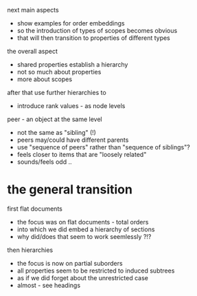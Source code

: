 
next main aspects
- show examples for order embeddings
- so the introduction of types of scopes becomes obvious
- that will then transition to properties of different types

the overall aspect
- shared properties establish a hierarchy
- not so much about properties
- more about scopes

after that use further hierarchies to
- introduce rank values - as node levels

peer - an object at the same level
- not the same as "sibling" (!)
- peers may/could have different parents
- use "sequence of peers" rather than "sequence of siblings"?
- feels closer to items that are "loosely related"
- sounds/feels odd ..

# the general transition

first flat documents
- the focus was on flat documents - total orders
- into which we did embed a hierarchy of sections
- why did/does that seem to work seemlessly ?!?

then hierarchies
- the focus is now on partial suborders
- all properties seem to be restricted to induced subtrees
- as if we did forget about the unrestricted case
- almost - see headings

